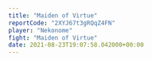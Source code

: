 ```yaml
---
title: "Maiden of Virtue"
reportCode: "2XYJ67t3gRQqZ4FN"
player: "Nekonome"
fight: "Maiden of Virtue"
date: 2021-08-23T19:07:58.042000+00:00
---
```

